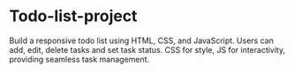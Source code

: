 # Todo-list-project
Build a responsive todo list using HTML, CSS, and JavaScript. Users can add, edit, delete tasks and set task status. CSS for style, JS for interactivity, providing seamless task management.
